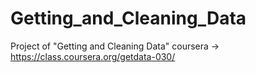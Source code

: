 # Getting_and_Cleaning_Data
Project of "Getting and Cleaning Data" coursera ->  https://class.coursera.org/getdata-030/



